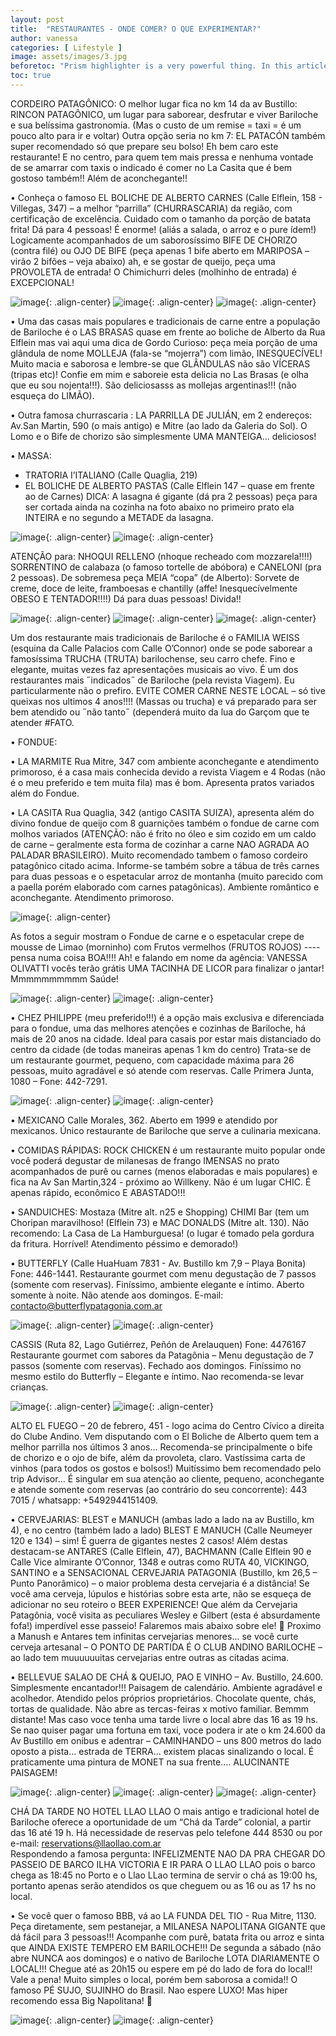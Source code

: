 ```yaml
---
layout: post
title:  "RESTAURANTES - ONDE COMER? O QUE EXPERIMENTAR?"
author: vanessa
categories: [ Lifestyle ]
image: assets/images/3.jpg
beforetoc: "Prism highlighter is a very powerful thing. In this article I'm going to show you what you can actually do with it, some tricks and tips while editing your post. Tocs is also enabled as you can see in summary."
toc: true
---
```

CORDEIRO PATAGÔNICO: O melhor lugar fica no km 14 da av Bustillo: RINCON PATAGÔNICO, um lugar para saborear, desfrutar e viver Bariloche e sua belíssima gastronomia. (Mas o custo de um remise = taxi = é um pouco alto para ir e voltar) 
Outra opção seria no km 7: EL PATACÓN também super recomendado só que prepare seu bolso! Eh bem caro este restaurante! 
E no centro, para quem tem mais pressa e nenhuma vontade de se amarrar com taxis o indicado é comer no La Casita que é bem gostoso também!! Além de aconchegante!!


•       Conheça o famoso EL BOLICHE DE ALBERTO CARNES (Calle Elflein, 158 - Villegas, 347) – a melhor “parrilla” (CHURRASCARIA) da região, com certificação de excelência. Cuidado com o tamanho da porção de batata frita! Dá para 4 pessoas! É enorme! (aliás a salada, o arroz e o pure ídem!) Logicamente acompanhados de um saborosíssimo BIFE DE CHORIZO (contra filé) ou OJO DE BIFE (peça apenas 1 bife aberto em MARIPOSA – virão 2 bifões – veja abaixo) ah, e se gostar de queijo, peça uma PROVOLETA de entrada! O Chimichurri deles (molhinho de entrada) é EXCEPCIONAL!

![image](../assets/images/prato01.jpg){: .align-center} 
![image](../assets/images/prato02.jpg){: .align-center} 
![image](../assets/images/prato03.jpg){: .align-center} 

•	Uma das casas mais populares e tradicionais de carne entre a população de Bariloche é o LAS BRASAS quase em frente ao boliche de Alberto da Rua Elflein mas vai aqui uma dica de Gordo Curioso: peça meia porção de uma glândula de nome MOLLEJA (fala-se “mojerra”) com limão, INESQUECÍVEL! Muito macia e saborosa e lembre-se que GLÂNDULAS não são VÍCERAS (tripas etc)! Confie em mim e saboreie esta delicia no Las Brasas (e olha que eu sou nojenta!!!). São deliciosasss as mollejas argentinas!!! (não esqueça do LIMÃO).

•	Outra famosa churrascaria : LA PARRILLA DE JULIÁN,  em 2 endereços: Av.San Martin, 590 (o mais antigo) e Mitre (ao lado da Galeria do Sol). O Lomo e o Bife de chorizo são simplesmente UMA MANTEIGA... deliciosos! 

•	MASSA:

-	TRATORIA I’ITALIANO (Calle Quaglia, 219)
-	EL BOLICHE DE ALBERTO PASTAS (Calle Elflein 147 – quase em frente ao de Carnes)
DICA: A lasagna é gigante (dá pra 2 pessoas) peça para ser cortada ainda na cozinha na foto abaixo no primeiro prato ela INTEIRA e no segundo a METADE da lasagna.

![image](../assets/images/prato04.jpg){: .align-center} 
![image](../assets/images/prato05.jpg){: .align-center} 

ATENÇÃO para: NHOQUI RELLENO (nhoque recheado com mozzarela!!!!)  SORRENTINO de calabaza (o famoso tortelle de abóbora) e CANELONI (pra 2 pessoas).
De sobremesa peça MEIA “copa” (de Alberto): Sorvete de creme, doce de leite, framboesas e chantilly (affe! Inesquecívelmente OBESO E TENTADOR!!!!) 
Dá para duas pessoas! Divida!!

![image](../assets/images/prato06.jpg){: .align-center} 
![image](../assets/images/prato07.jpg){: .align-center}
![image](../assets/images/prato08.jpg){: .align-center} 

Um dos restaurante mais tradicionais de Bariloche é o FAMILIA WEISS (esquina da Calle Palacios com Calle O’Connor) onde se pode saborear a famosíssima TRUCHA (TRUTA) barilochense, seu carro chefe. 
Fino e elegante, muitas vezes faz apresentações musicais ao vivo. 
É um dos restaurantes mais ˝indicados˝ de Bariloche (pela revista Viagem).
Eu particularmente não o prefiro.
EVITE COMER CARNE NESTE LOCAL – só tive queixas nos ultimos 4 anos!!!! (Massas ou trucha) e vá preparado para ser bem atendido ou ˝não tanto˝ (dependerá muito da lua do Garçom que te atender #FATO.

•     FONDUE:

•     LA MARMITE Rua Mitre, 347 com ambiente aconchegante e atendimento primoroso, é a casa mais conhecida devido a revista Viagem e 4 Rodas (não é o meu preferido e tem muita fila) mas é bom. Apresenta pratos variados além do Fondue.

•     LA CASITA Rua Quaglia, 342 (antigo CASITA SUIZA), apresenta além do divino fondue de queijo com 8 guarnições também o fondue de carne com molhos variados (ATENÇÃO: não é frito no óleo e sim cozido em um caldo de carne – geralmente esta forma de cozinhar a carne NAO AGRADA AO PALADAR BRASILEIRO). 
Muito recomendado tambem o famoso cordeiro patagônico citado acima.
Informe-se também sobre a tábua de três carnes para duas pessoas e o espetacular arroz de montanha (muito parecido com a paella porém elaborado com carnes patagônicas).  Ambiente romântico e aconchegante. Atendimento primoroso.

![image](../assets/images/prato09.jpg){: .align-center} 

As fotos a seguir mostram o Fondue de carne e o espetacular crepe de mousse de Limao (morninho) com Frutos vermelhos (FRUTOS ROJOS) ---- pensa numa coisa BOA!!!! Ah! e falando em nome da agência: VANESSA OLIVATTI vocês terão grátis UMA TACINHA DE LICOR para finalizar o jantar!  Mmmmmmmmmm Saúde!

![image](../assets/images/prato10.jpg){: .align-center} 
![image](../assets/images/prato11.jpg){: .align-center} 

•	CHEZ PHILIPPE (meu preferido!!!) é a opção mais exclusiva e diferenciada para o fondue, uma das melhores atenções e cozinhas de Bariloche, há mais de 20 anos na cidade. Ideal para casais por estar mais distanciado do centro da cidade (de todas maneiras apenas 1 km do centro) Trata-se de um restaurante gourmet, pequeno, com capacidade máxima para 26 pessoas, muito agradável e só atende com reservas. 
Calle Primera Junta, 1080 – Fone: 442-7291.  

![image](../assets/images/prato12.jpg){: .align-center} 
![image](../assets/images/prato13.jpg){: .align-center} 

•	MEXICANO Calle Morales, 362. Aberto em 1999 e atendido por mexicanos. Único restaurante de Bariloche que serve a culinaria mexicana.

•	COMIDAS RÁPIDAS: ROCK CHICKEN é um restaurante muito popular onde você poderá degustar de milanesas de frango IMENSAS no prato acompanhados de purê ou carnes (menos elaboradas e mais populares) e fica na Av San Martin,324 - próximo ao Willkeny. Não é um lugar CHIC. É apenas rápido, econômico E ABASTADO!!!

•	SANDUICHES: Mostaza (Mitre alt. n25 e Shopping) CHIMI Bar (tem um Choripan maravilhoso! (Elflein 73) e MAC DONALDS (Mitre alt. 130). 
Não recomendo: La Casa de La Hamburguesa! (o lugar é tomado pela gordura da fritura. Horrível! Atendimento péssimo e demorado!)

•	BUTTERFLY (Calle HuaHuam 7831 - Av. Bustillo km 7,9 – Playa Bonita) 
Fone: 446-1441. Restaurante gourmet com menu degustação de 7 passos (somente com reservas). Finíssimo, ambiente elegante e íntimo. Aberto somente à noite. Não atende aos domingos.  E-mail: contacto@butterflypatagonia.com.ar

![image](../assets/images/prato14.jpg){: .align-center} 
![image](../assets/images/prato15.jpg){: .align-center} 

CASSIS (Ruta 82, Lago Gutiérrez, Peñón de Arelauquen) Fone: 4476167 Restaurante gourmet com sabores da Patagônia – Menu degustação de 7 passos (somente com reservas). Fechado aos domingos. Finíssimo no mesmo estilo do Butterfly – Elegante e íntimo. Nao recomenda-se levar crianças.

![image](../assets/images/prato14.jpg){: .align-center} 
![image](../assets/images/prato15.jpg){: .align-center} 

ALTO EL FUEGO – 20 de febrero, 451 - logo acima do Centro Cívico a direita do Clube Andino. 
Vem disputando com o El Boliche de Alberto quem tem a melhor parrilla nos últimos 3 anos... 
Recomenda-se principalmente o bife de chorizo e o ojo de bife, além da provoleta, claro.
Vastíssima carta de vinhos (para todos os gostos e bolsos!) 
Muitíssimo bem recomendado pelo trip Advisor... 
É singular em sua atenção ao cliente, pequeno, aconchegante e atende somente com reservas (ao contrário do seu concorrente): 443 7015 / whatsapp: +5492944151409.


•	CERVEJARIAS: BLEST e MANUCH (ambas lado a lado na av Bustillo, km 4), e no centro (também lado a lado) BLEST E MANUCH (Calle Neumeyer 120 e 134) – sim! 
É guerra de gigantes nestes 2 casos! 
Além destas destacam-se ANTARES (Calle Elflein, 47), BACHMANN (Calle Elflein 90 e Calle Vice almirante O’Connor, 1348 e outras como RUTA 40, VICKINGO, SANTINO e a SENSACIONAL CERVEJARIA PATAGONIA (Bustillo, km 26,5 – Punto Panorâmico) – o maior problema desta cervejaria é a distância!
Se você ama cerveja, lúpulos e histórias sobre esta arte, não se esqueça de adicionar no seu roteiro o BEER EXPERIENCE! Que além da Cervejaria Patagônia, você visita as peculiares Wesley e Gilbert (esta é absurdamente fofa!) imperdível esse passeio!
Falaremos mais abaixo sobre ele! 
Proximo a Manush e Antares tem infinitas cervejarias menores... se você curte cerveja artesanal – O PONTO DE PARTIDA É O CLUB ANDINO BARILOCHE – ao lado tem muuuuuuitas cervejarias entre outras as citadas acima.


•	BELLEVUE SALAO DE CHÁ & QUEIJO, PAO E VINHO – Av. Bustillo, 24.600.  Simplesmente encantador!!!  Paisagem de calendário. Ambiente agradável e acolhedor. Atendido pelos próprios proprietários. Chocolate quente, chás, tortas de qualidade. Não abre as tercas-feiras x motivo familiar. Bemmm distante! Mas caso voce tenha uma tarde livre o local abre das 16 as 19 hs.  Se nao quiser pagar uma fortuna em taxi, voce podera ir ate o km 24.600 da Av Bustillo em onibus e adentrar – CAMINHANDO – uns 800 metros do lado oposto a pista... estrada de TERRA... existem placas sinalizando o local.
É praticamente uma pintura de MONET na sua frente.... ALUCINANTE PAISAGEM!

![image](../assets/images/bellevue01.jpg){: .align-center} 
![image](../assets/images/bellevue02.jpg){: .align-center} 
![image](../assets/images/bellevue03.jpg){: .align-center} 

CHÁ DA TARDE NO HOTEL LLAO LLAO 
O mais antigo e tradicional hotel de Bariloche oferece a oportunidade de um “Chá da Tarde” colonial, a partir das 16 até 19 h.  Há necessidade de reservas pelo telefone 444 8530 ou por e-mail: reservations@llaollao.com.ar   
Respondendo a famosa pergunta:  INFELIZMENTE NAO DA PRA CHEGAR DO PASSEIO DE BARCO ILHA VICTORIA E IR PARA O LLAO LLAO pois o barco chega as 18:45 no Porto e o Llao LLao termina de servir o chá as 19:00 hs, portanto apenas serão atendidos os que cheguem ou as 16 ou as 17 hs no local. 

•	Se você quer o famoso BBB, vá ao LA FUNDA DEL TIO - Rua Mitre, 1130. 
Peça diretamente, sem pestanejar, a MILANESA NAPOLITANA GIGANTE que dá fácil para 3 pessoas!!! 
Acompanhe com purê, batata frita ou arroz e sinta que AINDA EXISTE TEMPERO EM BARILOCHE!!! 
De segunda a sábado (não abre NUNCA aos domingos) e o nativo de Bariloche LOTA DIARIAMENTE O LOCAL!!! 
Chegue até as 20h15 ou espere em pé do lado de fora do local!! 
Vale a pena! Muito simples o local, porém bem saborosa a comida!! O famoso PÉ SUJO, SUJINHO do Brasil. Nao espere LUXO! Mas hiper recomendo essa Big Napolitana! 

![image](../assets/images/lafundadeltio01.jpg){: .align-center} 
![image](../assets/images/lafundadeltio02.jpg){: .align-center} 





